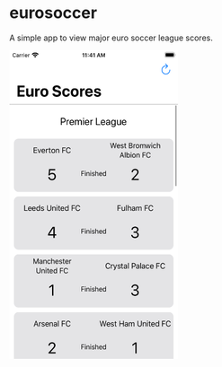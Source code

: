 # eurosoccer
A simple app to view major euro soccer league scores. 

<img src="https://github.com/Afani97/eurosoccer/blob/master/Screenshot.png" width=300 height=550 />
